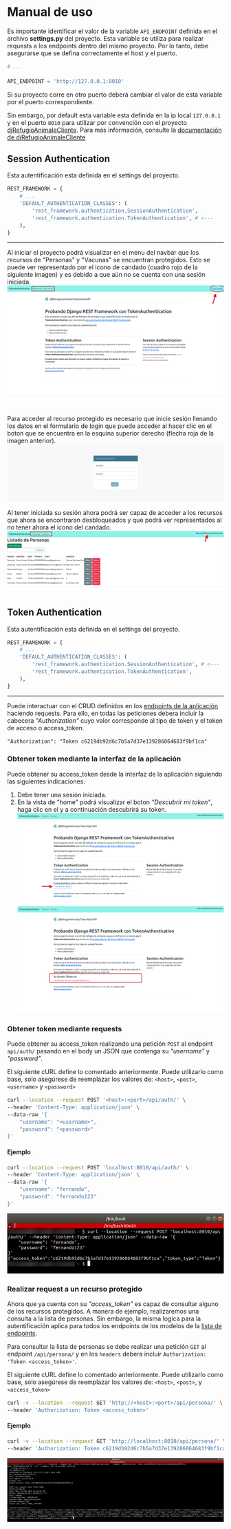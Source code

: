 # Manual de uso

Es importante identificar el valor de la variable `API_ENDPOINT` definida en el archivo __settings.py__ del proyecto. 
Esta variable se utiliza para realizar requests a los endpoints dentro del mismo proyecto. Por lo tanto, debe asegurarse
que se defina correctamente el host y el puerto.

```py
# ...

API_ENDPOINT = 'http://127.0.0.1:8010'
```
Si su proyecto corre en otro puerto deberá cambiar el valor de esta variable por el puerto correspondiente. 

Sin embargo, por default esta variable esta definida en la ip local `127.0.0.1` y en el puerto `8010` para utilizar por 
convención con el proyecto [djRefugioAnimaleCliente](https://github.com/fernandoperezwh/djRefugioAnimalesClient). 
Para más información, consulte la [documentación de djRefugioAnimaleCliente](https://github.com/fernandoperezwh/djRefugioAnimalesClient/blob/master/README.md)


## Session Authentication

Esta autentificación esta definida en el settings del proyecto. 
```py
REST_FRAMEWORK = {
    # ...
    'DEFAULT_AUTHENTICATION_CLASSES': (
        'rest_framework.authentication.SessionAuthentication', 
        'rest_framework.authentication.TokenAuthentication', # <--- 
    ),
}
```
--- 
Al iniciar el proyecto podrá visualizar en el menu del navbar que los recursos de "Personas" y "Vacunas" se encuentran
protegidos. Esto se puede ver representado por el icono de candado (cuadro rojo de la siguiente imagen) y es debido a 
que aún no se cuenta con una sesión iniciada.
![home djRefugioAnimalesTokenAuthAPI](./media/01.png)

Para acceder al recurso protegido es necesario que inicie sesión llenando los datos en el formulario de login que puede
acceder al hacer clic en el boton que se encuentra en la esquina superior derecho (flecha roja de la imagen anterior).
![Formilario inicio de sesión](./media/02.png)

Al tener iniciada su sesión ahora podrá ser capaz de acceder a los recursos que ahora se encontraran desbloqueados y que
podrá ver representados al no tener ahora el icono del candado.
![Formilario inicio de sesión](./media/03.png)


## Token Authentication

Esta autentificación esta definida en el settings del proyecto. 
```py
REST_FRAMEWORK = {
    # ...
    'DEFAULT_AUTHENTICATION_CLASSES': (
        'rest_framework.authentication.SessionAuthentication', # <--- 
        'rest_framework.authentication.TokenAuthentication',
    ),
}
```
--- 
Puede interactuar con el CRUD definidos en los [endpoints de la aplicación](./endpoints.md) haciendo requests.
Para ello, en todas las peticiones debera incluir la cabecera _"Authorization"_ cuyo valor corresponde al tipo de token
y el token de acceso o access_token.
```txt
"Authorization": "Token c6219db92d6c7b5a7d37e139286064683f9bf1ca"
```
### Obtener token mediante la interfaz de la aplicación
Puede obtener su access_token desde la interfaz de la aplicación siguiendo las siguientes indicaciones:
 1. Debe tener una sesión iniciada.
 2. En la vista de "home" podrá visualizar el boton _"Descubrir mi token"_, haga clic en el y a continuación descubrirá 
    su token.
    ![home Obtener token via home - button](./media/04.png)
    ![home Obtener token via home](./media/05.png)
### Obtener token mediante requests
Puede obtener su access_token realizando una petición `POST` al endpoint `api/auth/` pasando en el body un JSON que 
contenga su _"username"_ y _"password"_.

El siguiente cURL define lo comentado anteriormente. Puede utilizarlo como base, solo asegúrese de reemplazar los 
valores de: `<host>`, `<post>`, `<username>` y `<password>`
```bash
curl --location --request POST '<host>:<port>/api/auth/' \
--header 'Content-Type: application/json' \
--data-raw '{
    "username": "<username>",
    "password": "<password>"
}'
```

#### Ejemplo
```bash
curl --location --request POST 'localhost:8010/api/auth/' \
--header 'Content-Type: application/json' \
--data-raw '{
    "username": "fernando",
    "password": "fernando123"
}'
```
![home Obtener token via cURL](./media/06.png)


### Realizar request a un recurso protegido
Ahora que ya cuenta con su _"access_token"_ es capaz de consultar alguno de los recursos protegidos. 
A manera de ejemplo, realizaremos una consulta a la lista de personas. Sin embargo, la misma logica para la 
autentificación aplica para todos los endpoints de los modelos de la [lista de endpoints](./endpoints.md).

Para consultar la lista de personas se debe realizar una petición `GET` al endpoint `/api/persona/` y en los `headers`
debera incluir `Authorization: 'Token <access_token>'`.

El siguiente cURL define lo comentado anteriormente. Puede utilizarlo como base, solo asegúrese de reemplazar los 
valores de: `<host>`, `<post>`, y `<access_token>`

```bash
curl -v --location --request GET 'http://<host>:<port>/api/persona/' \
--header 'Authorization: Token <access_token>'
```

#### Ejemplo
```bash
curl -v --location --request GET 'http://localhost:8010/api/persona/' \
--header 'Authorization: Token c6219db92d6c7b5a7d37e139286064683f9bf1ca'
```
![home Consulta lista de personas via cURL](./media/07.png)

